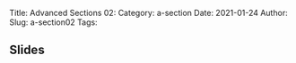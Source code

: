 Title: Advanced Sections 02:
Category: a-section
Date: 2021-01-24
Author: 
Slug: a-section02
Tags:


## Slides
